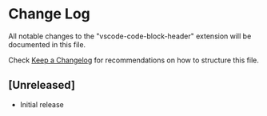 # Change Log

All notable changes to the "vscode-code-block-header" extension will be documented in this file.

Check [Keep a Changelog](http://keepachangelog.com/) for recommendations on how to structure this file.

## [Unreleased]

- Initial release